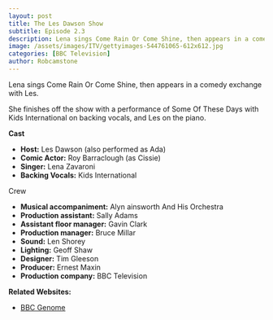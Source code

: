 ```yaml
---
layout: post
title: The Les Dawson Show
subtitle: Episode 2.3
description: Lena sings Come Rain Or Come Shine, then appears in a comedy exchange with Les. She finishes off the show with a performance of Some Of These Days with Kids International on backing vocals, and Les on the piano.
image: /assets/images/ITV/gettyimages-544761065-612x612.jpg
categories: [BBC Television]
author: Robcamstone
---
```


Lena sings Come Rain Or Come Shine, then appears in a comedy exchange with Les.

She finishes off the show with a performance of Some Of These Days with Kids International on backing vocals, and Les on the piano.

**Cast**
* **Host:** Les Dawson (also performed as Ada)
* **Comic Actor:** Roy Barraclough (as Cissie)
* **Singer:** Lena Zavaroni
* **Backing Vocals:** Kids International

Crew
* **Musical accompaniment:** Alyn ainsworth And His Orchestra
* **Production assistant:** Sally Adams
* **Assistant floor manager:** Gavin Clark
* **Production manager:** Bruce Millar
* **Sound:** Len Shorey
* **Lighting:** Geoff Shaw
* **Designer:** Tim Gleeson
* **Producer:** Ernest Maxin
* **Production company:** BBC Television

**Related Websites:**
* [BBC Genome](https://genome.ch.bbc.co.uk/9a8efadaea1c42a1810cd13871815b3d)
